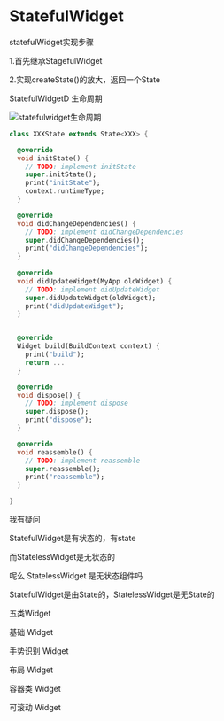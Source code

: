 # StatefulWidget

statefulWidget实现步骤

1.首先继承StagefulWidget

2.实现createState()的放大，返回一个State





StatefulWidgetD 生命周期

![statefulwidget生命周期](D:\code\project\elaine\fe\docs\.vuepress\public\images\Flutter\statefulwidget生命周期.png)

```dart
class XXXState extends State<XXX> {

  @override
  void initState() {
    // TODO: implement initState
    super.initState();
    print("initState");
    context.runtimeType;
  }

  @override
  void didChangeDependencies() {
    // TODO: implement didChangeDependencies
    super.didChangeDependencies();
    print("didChangeDependencies");
  }
  
  @override
  void didUpdateWidget(MyApp oldWidget) {
    // TODO: implement didUpdateWidget
    super.didUpdateWidget(oldWidget);
    print("didUpdateWidget");
  }


  @override
  Widget build(BuildContext context) {
    print("build");
    return ...
  }

  @override
  void dispose() {
    // TODO: implement dispose
    super.dispose();
    print("dispose");
  }

  @override
  void reassemble() {
    // TODO: implement reassemble
    super.reassemble();
    print("reassemble");
  }

}
```



















我有疑问

StatefulWidget是有状态的，有state

而StatelessWidget是无状态的

呢么 StatelessWidget 是无状态组件吗







StatefulWidget是由State的，StatelessWidget是无State的





五类Widget

基础 Widget

手势识别 Widget

布局 Widget

容器类 Widget

可滚动 Widget











